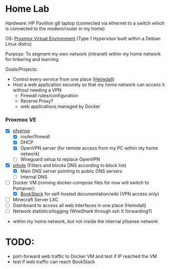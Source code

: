 # Home Lab

Hardware: HP Pavillion g6 laptop (connected via ethernet to a switch which is connected to the modem/router in my home)

OS: [Proxmox Virtual Environment](https://www.proxmox.com/en/proxmox-ve) (Type 1 Hypervisor built within a Debian Linux distro)

Purpose: To segment my own network (intranet) within my home network for tinkering and learning

Goals/Projects:
- Control every service from one place ([Heimdall](https://heimdall.site/))
- Host a web application securely so that my home network can access it without needing a VPN
  - Firewall rules/configuration
  - Reverse Proxy?
  - web applications managed by Docker

### Proxmox VE

- [X] [pfsense](https://www.pfsense.org/)
  - [X] router/firewall 
  - [X] DHCP
  - [X] OpenVPN server (for remote access from my PC within my home network)
  - [ ] Wireguard setup to replace OpenVPN
  
- [X] [pihole](https://pi-hole.net/) (Filters and blocks DNS according to block list)
  - [X] Main DNS server pointing to public DNS servers
  - [ ] Internal DNS

- [ ] Docker VM (running docker-compose files for now will switch to Portainer):
  - [X] [BookStack](https://www.bookstackapp.com/) for self-hosted documentation/wiki (VPN access only)
   
- [ ] Minecraft Server LXC
- [ ] Dashboard to access all web interfaces in one place (Heimdall)
- [ ] Network statistics/logging (WireShark through ssh X forwarding?)

* within my home network, but not inside the internal pfsense network


# TODO:

- port-forward web traffic to Docker VM and test if IP reached the VM
- test if web traffic can reach BookStack

